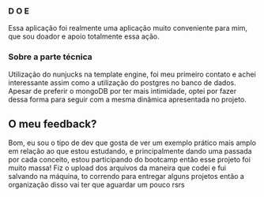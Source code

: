### D O E 

Essa aplicação foi realmente uma aplicação muito conveniente para mim, que sou doador e apoio totalmente essa ação.

### Sobre a parte técnica

Utilização do nunjucks na template engine, foi meu primeiro contato e achei interessante assim como a utilização do postgres no banco de dados. Apesar de preferir o mongoDB por ter mais intimidade, optei por fazer dessa forma para seguir com a mesma dinâmica apresentada no projeto.

## O meu feedback?

Bom, eu sou o tipo de dev que gosta de ver um exemplo prático mais amplo em relação ao que estou estudando, e principalmente dando uma passada por cada conceito, estou participando do bootcamp então esse projeto foi muito massa!
Fiz o upload dos arquivos da maneira que codei e fui salvando na máquina, to correndo para entregar alguns projetos então a organização disso vai ter que aguardar um pouco rsrs 